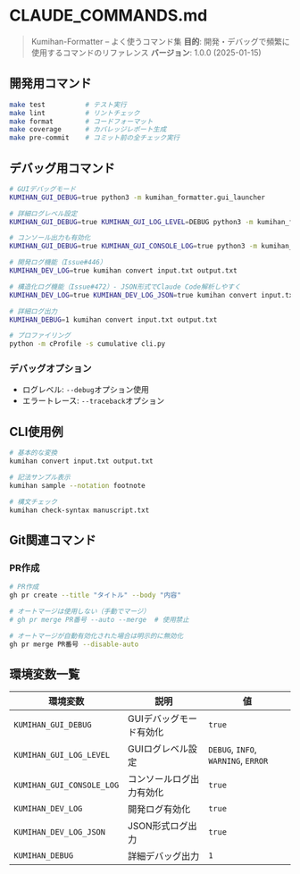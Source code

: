 # CLAUDE_COMMANDS.md

> Kumihan-Formatter – よく使うコマンド集
> **目的**: 開発・デバッグで頻繁に使用するコマンドのリファレンス
> **バージョン**: 1.0.0 (2025-01-15)

## 開発用コマンド
```bash
make test          # テスト実行
make lint          # リントチェック
make format        # コードフォーマット
make coverage      # カバレッジレポート生成
make pre-commit    # コミット前の全チェック実行
```

## デバッグ用コマンド
```bash
# GUIデバッグモード
KUMIHAN_GUI_DEBUG=true python3 -m kumihan_formatter.gui_launcher

# 詳細ログレベル設定
KUMIHAN_GUI_DEBUG=true KUMIHAN_GUI_LOG_LEVEL=DEBUG python3 -m kumihan_formatter.gui_launcher

# コンソール出力も有効化
KUMIHAN_GUI_DEBUG=true KUMIHAN_GUI_CONSOLE_LOG=true python3 -m kumihan_formatter.gui_launcher

# 開発ログ機能（Issue#446）
KUMIHAN_DEV_LOG=true kumihan convert input.txt output.txt

# 構造化ログ機能（Issue#472）- JSON形式でClaude Code解析しやすく
KUMIHAN_DEV_LOG=true KUMIHAN_DEV_LOG_JSON=true kumihan convert input.txt output.txt

# 詳細ログ出力
KUMIHAN_DEBUG=1 kumihan convert input.txt output.txt

# プロファイリング
python -m cProfile -s cumulative cli.py
```

### デバッグオプション
- ログレベル: `--debug`オプション使用
- エラートレース: `--traceback`オプション

## CLI使用例
```bash
# 基本的な変換
kumihan convert input.txt output.txt

# 記法サンプル表示
kumihan sample --notation footnote

# 構文チェック
kumihan check-syntax manuscript.txt
```

## Git関連コマンド

### PR作成
```bash
# PR作成
gh pr create --title "タイトル" --body "内容"

# オートマージは使用しない（手動でマージ）
# gh pr merge PR番号 --auto --merge  # 使用禁止

# オートマージが自動有効化された場合は明示的に無効化
gh pr merge PR番号 --disable-auto
```

## 環境変数一覧

| 環境変数 | 説明 | 値 |
|---------|------|-----|
| `KUMIHAN_GUI_DEBUG` | GUIデバッグモード有効化 | `true` |
| `KUMIHAN_GUI_LOG_LEVEL` | GUIログレベル設定 | `DEBUG`, `INFO`, `WARNING`, `ERROR` |
| `KUMIHAN_GUI_CONSOLE_LOG` | コンソールログ出力有効化 | `true` |
| `KUMIHAN_DEV_LOG` | 開発ログ有効化 | `true` |
| `KUMIHAN_DEV_LOG_JSON` | JSON形式ログ出力 | `true` |
| `KUMIHAN_DEBUG` | 詳細デバッグ出力 | `1` |
